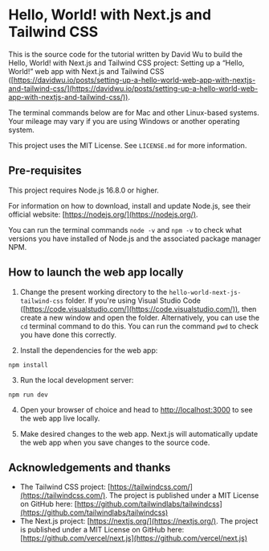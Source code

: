 # Hello, World! with Next.js and Tailwind CSS

This is the source code for the tutorial written by David Wu to build the Hello, World! with Next.js and Tailwind CSS project: Setting up a “Hello, World!” web app with Next.js and Tailwind CSS ([https://davidwu.io/posts/setting-up-a-hello-world-web-app-with-nextjs-and-tailwind-css/](https://davidwu.io/posts/setting-up-a-hello-world-web-app-with-nextjs-and-tailwind-css/)).

The terminal commands below are for Mac and other Linux-based systems. Your mileage may vary if you are using Windows or another operating system.

This project uses the MIT License. See `LICENSE.md` for more information.

## Pre-requisites

This project requires Node.js 16.8.0 or higher.

For information on how to download, install and update Node.js, see their official website: [https://nodejs.org/](https://nodejs.org/).

You can run the terminal commands `node -v` and `npm -v` to check what versions you have installed of Node.js and the associated package manager NPM.

## How to launch the web app locally

1. Change the present working directory to the `hello-world-next-js-tailwind-css` folder. If you're using Visual Studio Code ([https://code.visualstudio.com/](https://code.visualstudio.com/)), then create a new window and open the folder. Alternatively, you can use the `cd` terminal command to do this. You can run the command `pwd` to check you have done this correctly.

2. Install the dependencies for the web app:

```
npm install
```

3. Run the local development server:

```
npm run dev
```

4. Open your browser of choice and head to [http://localhost:3000](http://localhost:3000) to see the web app live locally.

5. Make desired changes to the web app. Next.js will automatically update the web app when you save changes to the source code.

## Acknowledgements and thanks

- The Tailwind CSS project: [https://tailwindcss.com/](https://tailwindcss.com/). The project is published under a MIT License on GitHub here: [https://github.com/tailwindlabs/tailwindcss](https://github.com/tailwindlabs/tailwindcss)
- The Next.js project: [https://nextjs.org/](https://nextjs.org/). The project is published under a MIT License on GitHub here: [https://github.com/vercel/next.js](https://github.com/vercel/next.js)
